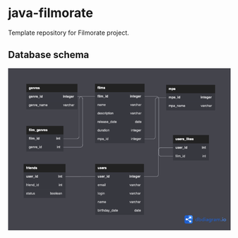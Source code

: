 # java-filmorate
Template repository for Filmorate project.

## Database schema

![Alt text](/src/main/resources/database_schema.png)

